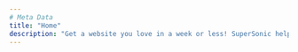 ```yaml
---
# Meta Data
title: "Home"
description: "Get a website you love in a week or less! SuperSonic helps you grow your business with a beautiful site that’s built around your business goals."
--- 
```

